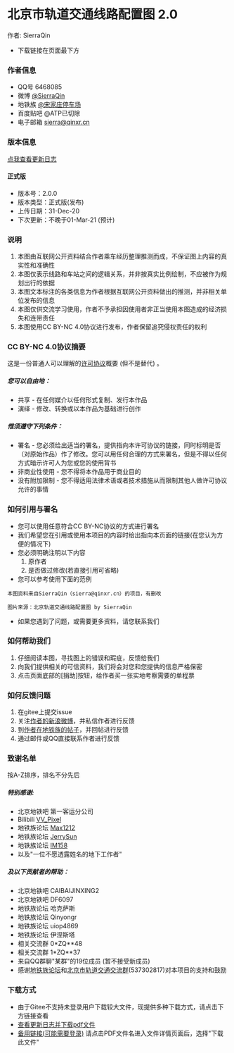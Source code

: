 # 北京市轨道交通线路配置图 2.0
作者: SierraQin
- 下载链接在页面最下方

### 作者信息
- QQ号 6468085
- 微博 [@SierraQin](http://weibo.com/u/5705742986)
- 地铁族 [@宋家庄停车场](http://www.ditiezu.com/space-uid-535347.html)
- 百度贴吧 @ATP已切除
- 电子邮箱 sierra@qinxr.cn

### 版本信息
[点我查看更新日志](https://gitee.com/SierraQin/metro/blob/master/changeLog.md)

#### 正式版
- 版本号：2.0.0
- 版本类型：正式版(发布)
- 上传日期：31-Dec-20
- 下次更新：不晚于01-Mar-21 (预计)

### 说明
1. 本图由互联网公开资料结合作者乘车经历整理推测而成，不保证图上内容的真实性和准确性
2. 本图仅表示线路和车站之间的逻辑关系，并非按真实比例绘制，不应被作为规划出行的依据
3. 本图文本标注的各类信息为作者根据互联网公开资料做出的推测，并非相关单位发布的信息
4. 本图仅供交流学习使用，作者不予承担因使用者非正当使用本图造成的经济损失和连带责任
5. 本图使用CC BY-NC 4.0协议进行发布，作者保留追究侵权责任的权利

### CC BY-NC 4.0协议摘要
这是一份普通人可以理解的[许可协议](https://creativecommons.org/licenses/by-nc/4.0/deed.zh)概要 (但不是替代) 。
##### 您可以自由地：
- 共享 - 在任何媒介以任何形式复制、发行本作品
- 演绎 - 修改、转换或以本作品为基础进行创作
##### 惟须遵守下列条件：
- 署名 - 您必须给出适当的署名，提供指向本许可协议的链接，同时标明是否（对原始作品）作了修改。您可以用任何合理的方式来署名，但是不得以任何方式暗示许可人为您或您的使用背书
- 非商业性使用 - 您不得将本作品用于商业目的
- 没有附加限制 - 您不得适用法律术语或者技术措施从而限制其他人做许可协议允许的事情

### 如何引用与署名
- 您可以使用任意符合CC BY-NC协议的方式进行署名
- 我们希望您在引用或使用本项目的内容时给出指向本页面的链接(在您认为方便的情况下)
- 您必须明确注明以下内容
  1. 原作者
  2. 是否做过修改(若直接引用可省略)
- 您可以参考使用下面的范例
```
本图资料来自SierraQin（sierra@qinxr.cn）的项目，有删改
```

```
图片来源：北京轨道交通线路配置图 by SierraQin
```
- 如果您遇到了问题，或需要更多资料，请您联系我们


### 如何帮助我们
1. 仔细阅读本图，寻找图上的错误和瑕疵，反馈给我们
2. 向我们提供相关的可信资料，我们将会对您和您提供的信息严格保密
3. 点击页面底部的[捐助]按钮，给作者买一张实地考察需要的单程票

### 如何反馈问题
1. 在gitee上提交issue
2. 关注[作者的新浪微博](http://weibo.com/u/5705742986)，并私信作者进行反馈
3. 到[作者在地铁族的帖子](http://www.ditiezu.com/thread-584597-1-1.html)，并回帖进行反馈
4. 通过邮件或QQ直接联系作者进行反馈

### 致谢名单
按A-Z排序，排名不分先后
##### 特别感谢:
- 北京地铁吧 第一客运分公司
- Bilibili [VV_Pixel](https://space.bilibili.com/97038991/#/)
- 地铁族论坛 [Max1212](http://www.ditiezu.com/space-uid-499794.html)
- 地铁族论坛 [JerrySun](http://www.ditiezu.com/space-uid-473205.html)
- 地铁族论坛 [IM158](http://www.ditiezu.com/space-uid-589997.html)
- 以及"一位不愿透露姓名的地下工作者"
##### 及以下贡献者的帮助：
- 北京地铁吧 CAIBAIJINXING2
- 北京地铁吧 DF6097
- 地铁族论坛 哈克萨斯
- 地铁族论坛 Qinyongr
- 地铁族论坛 uiop4869
- 地铁族论坛 伊涅斯塔
- 相关交流群 0*ZQ**48
- 相关交流群 1*ZQ**37
- 来自QQ群聊"某群"的19位成员 (暂不接受新成员)
- 感谢[地铁族论坛](http://www.ditiezu.com)和[北京市轨道交通交流群](http://jq.qq.com/?_wv=1027&k=5GpzFjx)(537302817)对本项目的支持和鼓励

### 下载方式
- 由于Gitee不支持未登录用户下载较大文件，现提供多种下载方式，请点击下方链接查看
- [查看更新日志并下载pdf文件](https://gitee.com/SierraQin/metro/blob/master/changeLog.md)
- [备用链接(可能需要登录)](https://gitee.com/SierraQin/metro/raw/master/MTR2.0.0.pdf)  请点击PDF文件名进入文件详情页面后，选择"下载此文件"